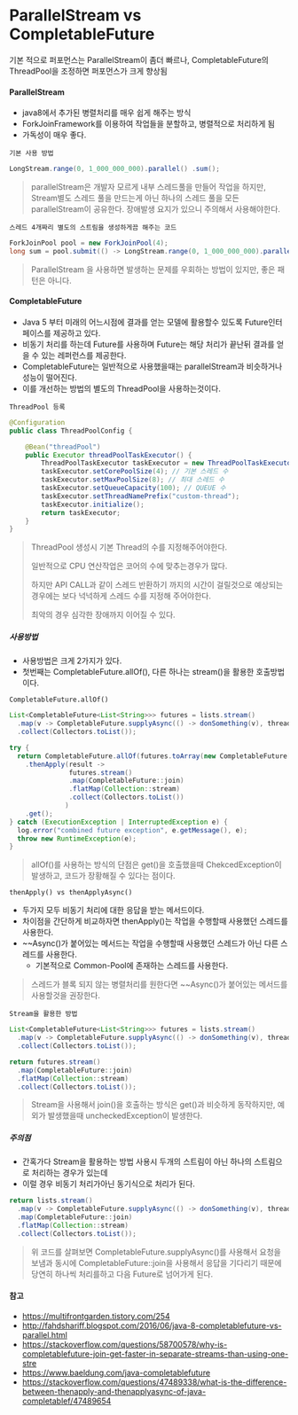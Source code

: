 # ParallelStream vs CompletableFuture

기본 적으로 퍼포먼스는 ParallelStream이 좀더 빠르나, CompletableFuture의 ThreadPool을 조정하면 퍼포먼스가 크게 향상됨



#### ParallelStream

- java8에서 추가된 병렬처리를 매우 쉽게 해주는 방식
- ForkJoinFramework를 이용하여 작업들을 분할하고, 병렬적으로 처리하게 됨
- 가독성이 매우 좋다.



`기본 사용 방법`

````java
LongStream.range(0, 1_000_000_000).parallel() .sum();
````



> parallelStream은 개발자 모르게 내부 스레드풀을 만들어 작업을 하지만, Stream별도 스레드 풀을 만드는게 아닌 하나의 스레드 풀을 모든 parallelStream이 공유한다. 장애발생 요지가 있으니 주의해서 사용해야한다.





`스레드 4개짜리 별도의 스트림을 생성하게끔 해주는 코드`

```java
ForkJoinPool pool = new ForkJoinPool(4); 
long sum = pool.submit(() -> LongStream.range(0, 1_000_000_000).parallel() .sum()).get();
```



> ParallelStream 을 사용하면 발생하는 문제를 우회하는 방법이 있지만, 좋은 패턴은 아니다.



#### CompletableFuture

- Java 5 부터 미래의 어느시점에 결과를 얻는 모델에 활용할수 있도록 Future인터페이스를 제공하고 있다.
- 비동기 처리를 하는데 Future를 사용하며 Future는 해당 처리가 끝난뒤 결과를 얻을 수 있는 레퍼런스를 제공한다.
- CompletableFuture는 일반적으로 사용했을때는 parallelStream과 비슷하거나 성능이 떨어진다.
- 이를 개선하는 방법의 별도의 ThreadPool을 사용하는것이다.



`ThreadPool 등록`

```java
@Configuration
public class ThreadPoolConfig {

    @Bean("threadPool")
    public Executor threadPoolTaskExecutor() {
        ThreadPoolTaskExecutor taskExecutor = new ThreadPoolTaskExecutor();
        taskExecutor.setCorePoolSize(4); // 기본 스레드 수
        taskExecutor.setMaxPoolSize(8); // 최대 스레드 수
        taskExecutor.setQueueCapacity(100); // QUEUE 수
        taskExecutor.setThreadNamePrefix("custom-thread");
        taskExecutor.initialize();
        return taskExecutor;
    }
}
```



> ThreadPool 생성시 기본 Thread의 수를 지정해주어야한다.
>
> 일반적으로 CPU 연산작업은 코어의 수에 맞추는경우가 많다.
>
> 하지만 API CALL과 같이 스레드 반환하기 까지의 시간이 걸릴것으로 예상되는 경우에는 보다 넉넉하게 스레드 수를 지정해 주어야한다.
>
> 최악의 경우 심각한 장애까지 이어질 수 있다.



##### 사용방법

- 사용방법은 크게 2가지가 있다.
- 첫번째는 CompletableFuture.allOf(), 다른 하나는 stream()을 활용한 호출방법이다.



`CompletableFuture.allOf()`

````java
List<CompletableFuture<List<String>>> futures = lists.stream()
  .map(v -> CompletableFuture.supplyAsync(() -> donSomething(v), threadPool))
  .collect(Collectors.toList());

try {
  return CompletableFuture.allOf(futures.toArray(new CompletableFuture[futures.size()]))
    .thenApply(result ->
               futures.stream()
               .map(CompletableFuture::join)
               .flatMap(Collection::stream)
               .collect(Collectors.toList())
              )
    .get();
} catch (ExecutionException | InterruptedException e) {
  log.error("combined future exception", e.getMessage(), e);
  throw new RuntimeException(e);
}
````



> allOf()를 사용하는 방식의 단점은 get()을 호출했을때 ChekcedException이 발생하고, 코드가 장황해질 수 있다는 점이다.



`thenApply() vs thenApplyAsync()`

- 두가지 모두 비동기 처리에 대한 응답을 받는 메서드이다.
- 차이점을 간단하게 비교하자면 thenApply()는 작업을 수행할때 사용했던 스레드를 사용한다.
- ~~Async()가 붙어있는 메서드는 작업을 수행할때 사용했던 스레드가 아닌 다른 스레드를 사용한다.
  - 기본적으로 Common-Pool에 존재하는 스레드를 사용한다.

> 스레드가 블록 되지 않는 병렬처리를 원한다면 ~~Async()가 붙어있는 메서드를 사용할것을 권장한다.





`Stream을 활용한 방법`

````java
List<CompletableFuture<List<String>>> futures = lists.stream()
  .map(v -> CompletableFuture.supplyAsync(() -> donSomething(v), threadPool))
  .collect(Collectors.toList());

return futures.stream()
  .map(CompletableFuture::join)
  .flatMap(Collection::stream)
  .collect(Collectors.toList());
````



> Stream을 사용해서 join()을 호출하는 방식은 get()과 비슷하게 동작하지만, 예외가 발생했을때 uncheckedException이 발생한다.



##### 주의점

- 간혹가다 Stream을 활용하는 방법 사용시 두개의 스트림이 아닌 하나의 스트림으로 처리하는 경우가 있는데
- 이럴 경우 비동기 처리가아닌 동기식으로 처리가 된다.



````java
return lists.stream()
  .map(v -> CompletableFuture.supplyAsync(() -> donSomething(v), threadPool))
  .map(CompletableFuture::join)
  .flatMap(Collection::stream)
  .collect(Collectors.toList());
````



> 위 코드를 살펴보면 CompletableFuture.supplyAsync()를 사용해서 요청을 보냄과 동시에 CompletableFuture::join을 사용해서 응답을 기다리기 때문에 당연히 하나씩 처리를하고 다음 Future로 넘어가게 된다.




#### 참고

- https://multifrontgarden.tistory.com/254
- http://fahdshariff.blogspot.com/2016/06/java-8-completablefuture-vs-parallel.html
- https://stackoverflow.com/questions/58700578/why-is-completablefuture-join-get-faster-in-separate-streams-than-using-one-stre
- https://www.baeldung.com/java-completablefuture
- https://stackoverflow.com/questions/47489338/what-is-the-difference-between-thenapply-and-thenapplyasync-of-java-completablef/47489654
